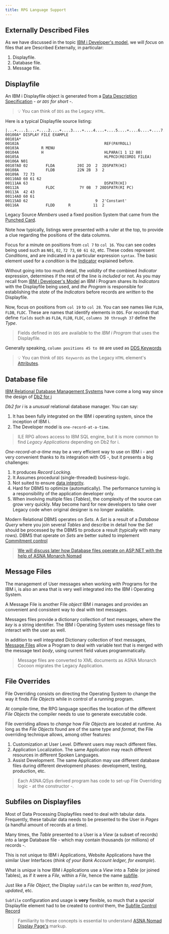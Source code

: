 ```yaml
---
title: RPG Language Support
---
```


## Externally Described Files
As we have discussed in the topic [IBM i Developer's model](/concepts/background/ibmi-developer-model), we will *focus* on files that are Described Externally, in particular:
1. Displayfile.
2. Database file.
3. Message file. 

## Displayfile
An IBM i Displayfile object is generated from a [Data Description Specification](https://www.ibm.com/support/knowledgecenter/en/ssw_ibm_i_72/rzakc/kickoff.htm) - *or `DDS` for short* -.

>&#128161; You can think of `DDS` as the Legacy `HTML`.

Here is a typical Displayfile source listing:

```
|...+....1....+....2....+....3....+....4....+....5....+....6....+....7....+....8
00100A* DISPLAY FILE EXAMPLE
00101A*
00102A                                      REF(PAYROLL)
00103A          R MENU
00104A          H                           HLPARA(1 1 12 80)
00105A                                      HLPRCD(RECORD1 FILEA)
00106A N01
00107AO 02        FLDA          20I 2O  2  2DSPATR(HI)
00108A            FLDB          22N 2B  3  2
00109A  72 73
00110AO 60 61 62
00111AA 63                                  DSPATR(HI)
00112A            FLDC           7Y 0B  7 20DSPATR(RI PC)
00113A  42 43
00114AO 60 61
00115AO 62                              9  2'Constant'
00116A            FLDD      R          11  2
```
Legacy Source *Members* used a fixed position System that came from the [Punched Card](https://en.wikipedia.org/wiki/Computer_programming_in_the_punched_card_era).

Note how typically, listings were presented with a ruler at the top, to provide a clue regarding the positions of the data columns.

Focus for a minute on positions from `col 7` to `col 16`. You can see codes being used such as `N01`, `02`, `72 73`, `60 61 62`, etc. These codes represent *Conditions*, and are indicated in a particular expression `syntax`. The basic element used for a *condition* is the [Indicator](/concepts/background/ibmi-developer-model) explained before.

Without going into too much detail, the *validity* of the combined *Indicator* expression, determines if the rest of the line is *included* or not. As you may recall from [IBM i Developer's Model](/concepts/background/ibmi-developer-model) an IBM i Program shares its *Indicators* with the Displayfile being used, and *the Program* is responsible for establishing the *state* of the *Indicators* before records are *written* to the Displayfile. 

Now, focus on positions from `col 19` to `col 28`. You can see names like `FLDA`, `FLDB`, `FLDC`. These are names that identify elements in `DDS`. For *records* that define `fields` such as `FLDA`, `FLDB`, `FLDC`, `columns 30 through 37` define the *Type*. 

>Fields defined in `DDS` are available to the *IBM i Program* that uses the Displayfile.

Generally speaking, `column positions 45 to 80` are used as [DDS Keywords](https://www.ibm.com/support/knowledgecenter/en/ssw_ibm_i_72/rzakc/rzakcmstkeyent.htm)

>&#128161; You can think of `DDS Keywords` as the Legacy `HTML` element's [Attributes](https://en.wikipedia.org/wiki/HTML_attribute#).


## Database file
[IBM Relational Database Management Systems](https://en.wikipedia.org/wiki/SQL#History) have come a long way since the design of [Db2 for i](https://www.ibm.com/support/knowledgecenter/en/ssw_ibm_i_73/dbp/rbafodbfcon.htm)

*Db2 for i* is a *unusual* relational database manager. You can say:
1. It has been fully integrated on the IBM i operating system, since the inception of IBM i.
2. The Developer model is `one-record-at-a-time`.

>ILE RPG allows access to IBM SQL engine, but it is more common to find *Legacy Applications* depending on Db2 for i.  

*One-record-at-a-time* may be a very efficient way to use on IBM i - and very convenient thanks to its integration with OS -, but it presents a big challenges: 

1. It produces *Record Locking*.
2. It Assumes procedural (single-threaded) business-logic.
3. Not suited to ensure [data integrity](https://en.wikipedia.org/wiki/Data_integrity).
4. Hard for DBMS to optimize (automatically). The performance tunning is a responsibility of the application developer only.
5. When involving multiple files (*Tables*), the complexity of the source can grow very quickly. May become hard for new developers to take over Legacy code when original designer is no longer available.

Modern Relational DBMS operates on *Sets*. A *Set* is a result of a *Database Query* where you join several *Tables* and describe in detail how the *Set* should be processed by the DBMS to produce a result (typically with many rows). DBMS that operate on *Sets* are better suited to implement [Commitment control](https://www.ibm.com/support/knowledgecenter/ssw_ibm_i_71/rzakj/rzakjcommitkickoff.htm) 

>[We will discuss later how Database files operate on ASP.NET with the help of ASNA Monarch Nomad](/concepts/architecture/asna-qsys)

## Message Files
The management of User messages when working with Programs for the IBM i, is also an area that is very well integrated into the IBM i Operating System.

A Message File is another File *object* IBM i manages and provides an convenient and consistent way to deal with text messages.

Messages files provide a dictionary collection of text messages, where the *key* is a string identifier. The IBM i Operating System uses message files to interact with the user as well.

In addition to well integrated Dictionary collection of text messages, [Message Files](/concepts/user-interface/qsys-expo-messagefile) allow a Program to deal with variable text that is merged with the message text *body*, using current field values programmatically.

>Message files are converted to XML documents as ASNA Monarch Cocoon migrates the Legacy Application.

## File Overrides
File Overriding consists on directing the Operating System to change the way it finds *File Objects* while in control of a running program.

At compile-time, the RPG language specifies the location of the different *File Objects* the compiler needs to use to generate executable code.

File overriding allows to *change* how *File Objects* are located at runtime. As long as the *File Objects* found are of the same type and *format*, the File overriding technique allows, among other features:
1. Customization at User Level. Different users may reach different files.
2. Application Localization. The same Application may reach different resources in different Spoken Languages. 
3. Assist Development. The same Application may use different database files during different development phases: development, testing, production, etc.

>Each ASNA.QSys derived program has code to set-up File Overriding logic - at the constructor -.

## Subfiles on Displayfiles

Most of Data Processing Displayfiles need to deal with tabular data. Frequently, these tabular data needs to be presented to the User in *Pages* (a handful amount of records at a time).

Many times, the *Table* presented to a User is a *View* (a subset of records) into a large Database file - which may contain thousands (or millions) of records -.

This is not unique to IBM i Applications, Website Applications have the similar User Interfaces (*think of your Bank Account ledger, for example*).

What is *unique* is how IBM i Applications use a *View* into a *Table* (or joined Tables), as if it were a *File*, within a *File*, hence the name [subfile](https://www.ibm.com/support/knowledgecenter/ssw_ibm_i_71/rzakc/rzakcmstdfsfl.htm).

Just like a *File Object*, the Display `subfile` can be *written to*, *read from*, *updated*, etc. 

`Subfile` configuration and usage is **very** flexible, so much that a *special* Displayfile element had to be created to control them, the [Subfile Control Record](https://www.ibm.com/support/knowledgecenter/ssw_ibm_i_71/rzakc/rzakcmstdfsfctl.htm)

>Familiarity to these concepts is essential to understand  [ASNA Nomad Display Page's](/concepts/user-interface/asp-net-websites) markup.